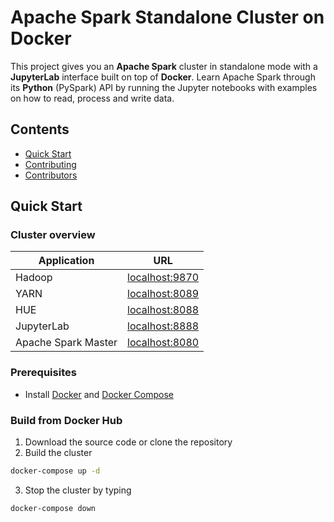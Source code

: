# Apache Spark Standalone Cluster on Docker

This project gives you an **Apache Spark** cluster in standalone mode with a **JupyterLab** interface built on top of **Docker**.
Learn Apache Spark through its **Python** (PySpark) API by running the Jupyter notebooks with examples on how to read, process and write data.

## Contents

- [Quick Start](#quick-start)
- [Contributing](#contributing)
- [Contributors](#contributors)

## <a name="quick-start"></a>Quick Start

### Cluster overview

| Application            | URL                                      |
| ---------------------- | ---------------------------------------- |
| Hadoop                 | [localhost:9870](http://localhost:9870/) |
| YARN                   | [localhost:8089](http://localhost:8089/) |
| HUE                    | [localhost:8088](http://localhost:8088/) |
| JupyterLab             | [localhost:8888](http://localhost:8888/) |
| Apache Spark Master    | [localhost:8080](http://localhost:8080/) |

### Prerequisites

 - Install [Docker](https://docs.docker.com/get-docker/) and [Docker Compose](https://docs.docker.com/compose/install/)
 
 ### Build from Docker Hub

1. Download the source code or clone the repository
2. Build the cluster

```bash
docker-compose up -d
```
3. Stop the cluster by typing
```bash
docker-compose down
```
